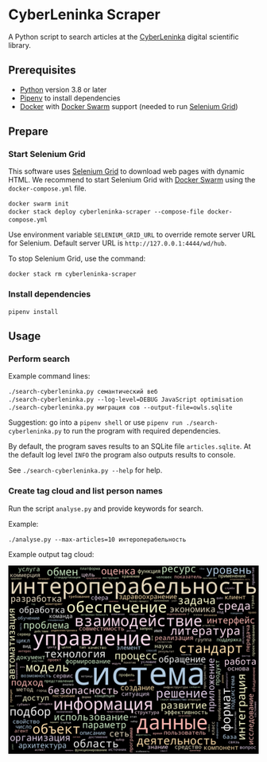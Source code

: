 # CyberLeninka Scraper

A Python script to search articles at the [CyberLeninka] digital scientific library.

## Prerequisites

* [Python] version 3.8 or later
* [Pipenv] to install dependencies
* [Docker] with [Docker Swarm] support (needed to run [Selenium Grid])

## Prepare

### Start Selenium Grid

This software uses [Selenium Grid] to download web pages with dynamic HTML. We recommend to start Selenium Grid
with [Docker Swarm] using the `docker-compose.yml` file.

```shell
docker swarm init
docker stack deploy cyberleninka-scraper --compose-file docker-compose.yml
```

Use environment variable `SELENIUM_GRID_URL` to override remote server URL for Selenium. Default server URL
is `http://127.0.0.1:4444/wd/hub`.

To stop Selenium Grid, use the command:

```shell
docker stack rm cyberleninka-scraper
```

### Install dependencies

```
pipenv install
```

## Usage

### Perform search

Example command lines:

```shell
./search-cyberleninka.py семантический веб
./search-cyberleninka.py --log-level=DEBUG JavaScript optimisation
./search-cyberleninka.py миграция сов --output-file=owls.sqlite
```

Suggestion: go into a `pipenv shell` or use `pipenv run ./search-cyberleninka.py` to run the program with required
dependencies.

By default, the program saves results to an SQLite file `articles.sqlite`. At the default log level `INFO` the program
also outputs results to console.

See `./search-cyberleninka.py --help` for help.

### Create tag cloud and list person names

Run the script `analyse.py` and provide keywords for search.

Example:

```shell
./analyse.py --max-articles=10 интероперабельность
```

Example output tag cloud:

![](example-output/tag-cloud.png)

[CyberLeninka]: https://cyberleninka.ru/

[Docker]: https://www.docker.com/

[Docker Swarm]: https://docs.docker.com/engine/swarm/

[Pipenv]: https://pipenv.pypa.io/

[Python]: https://www.python.org/

[Selenium Grid]: https://www.selenium.dev/documentation/grid/
